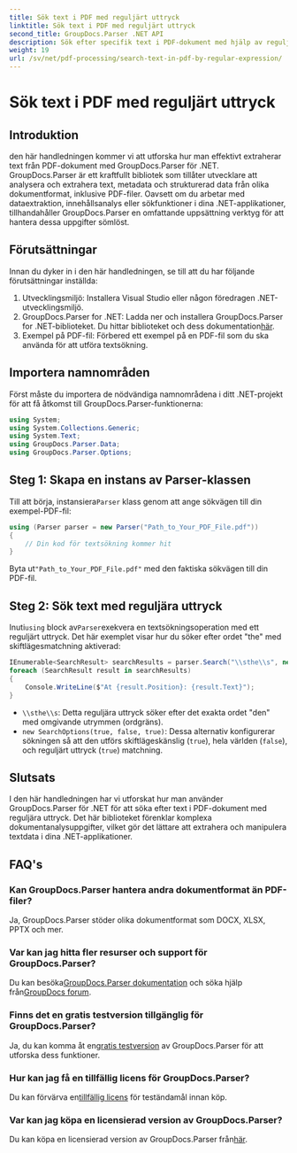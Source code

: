 ```yaml
---
title: Sök text i PDF med reguljärt uttryck
linktitle: Sök text i PDF med reguljärt uttryck
second_title: GroupDocs.Parser .NET API
description: Sök efter specifik text i PDF-dokument med hjälp av reguljära uttryck med GroupDocs.Parser. Extrahera, analysera och manipulera PDF-text utan ansträngning.
weight: 19
url: /sv/net/pdf-processing/search-text-in-pdf-by-regular-expression/
---
```


# Sök text i PDF med reguljärt uttryck

## Introduktion
den här handledningen kommer vi att utforska hur man effektivt extraherar text från PDF-dokument med GroupDocs.Parser för .NET. GroupDocs.Parser är ett kraftfullt bibliotek som tillåter utvecklare att analysera och extrahera text, metadata och strukturerad data från olika dokumentformat, inklusive PDF-filer. Oavsett om du arbetar med dataextraktion, innehållsanalys eller sökfunktioner i dina .NET-applikationer, tillhandahåller GroupDocs.Parser en omfattande uppsättning verktyg för att hantera dessa uppgifter sömlöst.
## Förutsättningar
Innan du dyker in i den här handledningen, se till att du har följande förutsättningar inställda:
1. Utvecklingsmiljö: Installera Visual Studio eller någon föredragen .NET-utvecklingsmiljö.
2.  GroupDocs.Parser for .NET: Ladda ner och installera GroupDocs.Parser for .NET-biblioteket. Du hittar biblioteket och dess dokumentation[här](https://releases.groupdocs.com/parser/net/).
3. Exempel på PDF-fil: Förbered ett exempel på en PDF-fil som du ska använda för att utföra textsökning.

## Importera namnområden
Först måste du importera de nödvändiga namnområdena i ditt .NET-projekt för att få åtkomst till GroupDocs.Parser-funktionerna:
```csharp
using System;
using System.Collections.Generic;
using System.Text;
using GroupDocs.Parser.Data;
using GroupDocs.Parser.Options;
```
## Steg 1: Skapa en instans av Parser-klassen
 Till att börja, instansiera`Parser` klass genom att ange sökvägen till din exempel-PDF-fil:
```csharp
using (Parser parser = new Parser("Path_to_Your_PDF_File.pdf"))
{
    // Din kod för textsökning kommer hit
}
```
 Byta ut`"Path_to_Your_PDF_File.pdf"` med den faktiska sökvägen till din PDF-fil.
## Steg 2: Sök text med reguljära uttryck
 Inuti`using` block av`Parser`exekvera en textsökningsoperation med ett reguljärt uttryck. Det här exemplet visar hur du söker efter ordet "the" med skiftlägesmatchning aktiverad:
```csharp
IEnumerable<SearchResult> searchResults = parser.Search("\\sthe\\s", new SearchOptions(true, false, true));
foreach (SearchResult result in searchResults)
{
    Console.WriteLine($"At {result.Position}: {result.Text}");
}
```
- `\\sthe\\s`: Detta reguljära uttryck söker efter det exakta ordet "den" med omgivande utrymmen (ordgräns).
- `new SearchOptions(true, false, true)`: Dessa alternativ konfigurerar sökningen så att den utförs skiftlägeskänslig (`true`), hela världen (`false`), och reguljärt uttryck (`true`) matchning.

## Slutsats
I den här handledningen har vi utforskat hur man använder GroupDocs.Parser för .NET för att söka efter text i PDF-dokument med reguljära uttryck. Det här biblioteket förenklar komplexa dokumentanalysuppgifter, vilket gör det lättare att extrahera och manipulera textdata i dina .NET-applikationer.

## FAQ's
### Kan GroupDocs.Parser hantera andra dokumentformat än PDF-filer?
Ja, GroupDocs.Parser stöder olika dokumentformat som DOCX, XLSX, PPTX och mer.
### Var kan jag hitta fler resurser och support för GroupDocs.Parser?
 Du kan besöka[GroupDocs.Parser dokumentation](https://tutorials.groupdocs.com/parser/net/) och söka hjälp från[GroupDocs forum](https://forum.groupdocs.com/c/parser/17).
### Finns det en gratis testversion tillgänglig för GroupDocs.Parser?
 Ja, du kan komma åt en[gratis testversion](https://releases.groupdocs.com/) av GroupDocs.Parser för att utforska dess funktioner.
### Hur kan jag få en tillfällig licens för GroupDocs.Parser?
 Du kan förvärva en[tillfällig licens](https://purchase.groupdocs.com/temporary-license/) för teständamål innan köp.
### Var kan jag köpa en licensierad version av GroupDocs.Parser?
 Du kan köpa en licensierad version av GroupDocs.Parser från[här](https://purchase.groupdocs.com/buy).